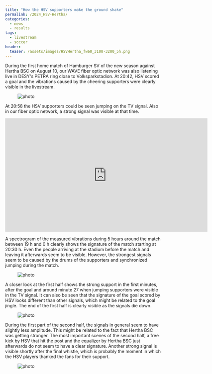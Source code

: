 ```yaml
---
title: "How the HSV supporters make the ground shake"
permalink: /2024_HSV-Hertha/
categories:
  - news
  - results
tags:
  - livestream
  - soccer
header:
  teaser: /assets/images/HSVHertha_fw60_3100-3200_5h.png
---
```



During the first home match of Hamburger SV of the new season against Hertha BSC on August 10, our WAVE fiber optic network was also listening live in DESY's PETRA ring close to Volksparkstadion. At 20:42, HSV scored a goal and the vibrations caused by the cheering supporters were clearly visible in the livestream.

<figure style="width: 700px" class="align-center">
  <img src="{{ site.url }}{{ site.baseurl }}/assets/images/screenshot_HSV_goal.jpg" alt="photo">
</figure> 

At 20:58 the HSV supporters could be seen jumping on the TV signal. Also in our fiber optic network, a strong signal was visible at that time.

<iframe
    src="https://clips.twitch.tv/embed?clip=AwkwardIronicDinosaurBleedPurple-LF8cjTdah4hKfCY9&parent=www.example.com"
    width="650"
    height="365"
    allowfullscreen
    frameborder="0">
</iframe>


A spectrogram of the measured vibrations during 5 hours around the match between 19 h and 0 h clearly shows the signature of the match starting at 20:30 h. Even the people arriving at the stadium before the match and leaving it afterwards seem to be visible. However, the strongest signals seem to be caused by the drums of the supporters and synchronized jumping during the match.

<figure style="width: 700px" class="align-center">
  <img src="{{ site.url }}{{ site.baseurl }}/assets/images/HSVHertha_fw60_3100-3200_5h.png" alt="photo">
</figure> 


A closer look at the first half shows the strong support in the first minutes, after the goal and around minute 27 when jumping supporters were visible in the TV signal. It can also be seen that the signature of the goal scored by HSV looks different than other signals, which might be related to the goal jingle. The end of the first half is clearly visible as the signals die down.

<figure style="width: 700px" class="align-center">
  <img src="{{ site.url }}{{ site.baseurl }}/assets/images/HSVHertha_fw60_3100-3200_firsthalf.png" alt="photo">
</figure> 

During the first part of the second half, the signals in general seem to have slightly less amplitude. This might be related to the fact that Hertha BSC was getting stronger. The most important scenes of the second half, a free kick by HSV that hit the post and the equalizer by Hertha BSC just afterwards do not seem to have a clear signature. Another strong signal is visible shortly after the final whistle, which is probably the moment in which the HSV players thanked the fans for their support.

<figure style="width: 700px" class="align-center">
  <img src="{{ site.url }}{{ site.baseurl }}/assets/images/HSVHertha_fw60_3100-3200_secondhalf.png" alt="photo">
</figure> 


